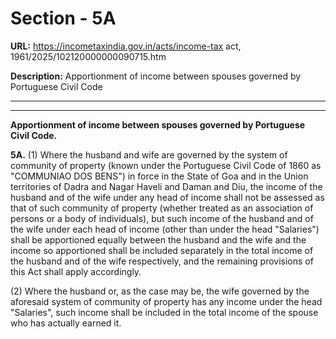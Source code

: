 # Section - 5A

**URL:** https://incometaxindia.gov.in/acts/income-tax act, 1961/2025/102120000000090715.htm

**Description:** Apportionment of income between spouses governed by Portuguese Civil Code

---

****

**Apportionment of income between spouses governed by Portuguese Civil Code.**

**5A.** (1) Where the husband and wife are governed by the system of community of property (known under the Portuguese Civil Code of 1860 as "COMMUNIAO DOS BENS") in force in the State of Goa and in the Union territories of Dadra and Nagar Haveli and Daman and Diu, the income of the husband and of the wife under any head of income shall not be assessed as that of such community of property (whether treated as an association of persons or a body of individuals), but such income of the husband and of the wife under each head of income (other than under the head "Salaries") shall be apportioned equally between the husband and the wife and the income so apportioned shall be included separately in the total income of the husband and of the wife respectively, and the remaining provisions of this Act shall apply accordingly.

(2) Where the husband or, as the case may be, the wife governed by the aforesaid system of community of property has any income under the head "Salaries", such income shall be included in the total income of the spouse who has actually earned it.